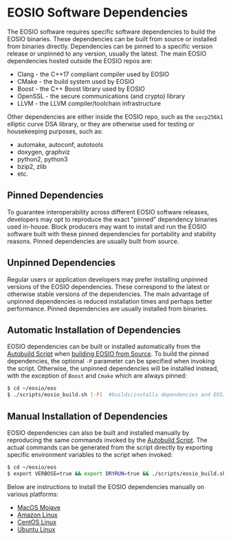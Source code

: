 # EOSIO Software Dependencies

The EOSIO software requires specific software dependencies to build the EOSIO binaries. These dependencies can be built from source or installed from binaries directly. Dependencies can be pinned to a specific version release or unpinned to any version, usually the latest. The main EOSIO dependencies hosted outside the EOSIO repos are:

* Clang - the C++17 compliant compiler used by EOSIO
* CMake - the build system used by EOSIO
* Boost - the C++ Boost library used by EOSIO
* OpenSSL - the secure communications (and crypto) library
* LLVM - the LLVM compiler/toolchain infrastructure

Other dependencies are either inside the EOSIO repo, such as the `secp256k1` elliptic curve DSA library, or they are otherwise used for testing or housekeeping purposes, such as:

* automake, autoconf, autotools
* doxygen, graphviz
* python2, python3
* bzip2, zlib
* etc.

## Pinned Dependencies

To guarantee interoperability across different EOSIO software releases, developers may opt to reproduce the exact "pinned" dependency binaries used in-house. Block producers may want to install and run the EOSIO software built with these pinned dependencies for portability and stability reasons. Pinned dependencies are usually built from source.

## Unpinned Dependencies

Regular users or application developers may prefer installing unpinned versions of the EOSIO dependencies. These correspond to the latest or otherwise stable versions of the dependencies. The main advantage of unpinned dependencies is reduced installation times and perhaps better performance. Pinned dependencies are usually installed from binaries.

## Automatic Installation of Dependencies

EOSIO dependencies can be built or installed automatically from the [Autobuild Script](../01_build-from-source/02_build-eosio-binaries/00_autobuild-script) when [building EOSIO from Source](../01_build-from-source/index.md). To build the pinned dependencies, the optional `-P` parameter can be specified when invoking the script. Otherwise, the unpinned dependencies will be installed instead, with the exception of `Boost` and `Cmake` which are always pinned:

```sh
$ cd ~/eosio/eos
$ ./scripts/eosio_build.sh [-P]  #builds/installs dependencies and EOSIO binaries
```

## Manual Installation of Dependencies

EOSIO dependencies can also be built and installed manually by reproducing the same commands invoked by the [Autobuild Script](../01_build-from-source/02_build-eosio-binaries/00_autobuild-script). The actual commands can be generated from the script directly by exporting specific environment variables to the script when invoked:

```sh
$ cd ~/eosio/eos
$ export VERBOSE=true && export DRYRUN=true && ./scripts/eosio_build.sh -y [-P]
```

Below are instructions to install the EOSIO dependencies manually on various platforms:

* [MacOS Mojave](00_macos-mojave.md)
* [Amazon Linux](01_amazon-linux.md)
* [CentOS Linux](02_centos-linux.md)
* [Ubuntu Linux](03_ubuntu-linux.md)
